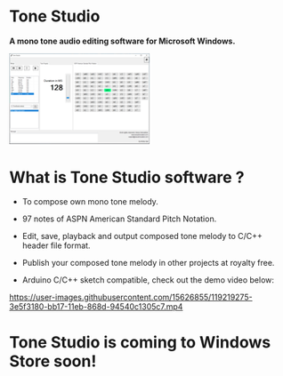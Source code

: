 # Tone Studio
**A mono tone audio editing software for Microsoft Windows.**

<img src="https://github.com/rickygai/tonestudio/blob/main/images/ToneStudio.png" width=50% height=50%>

# What is Tone Studio software ?
- To compose own mono tone melody.

- 97 notes of ASPN American Standard Pitch Notation.

- Edit, save, playback and output composed tone melody to C/C++ header file format.

- Publish your composed tone melody in other projects at royalty free.

- Arduino C/C++ sketch compatible, check out the demo video below:

https://user-images.githubusercontent.com/15626855/119219275-3e5f3180-bb17-11eb-868d-94540c1305c7.mp4

<body>
  <h1><blink>Tone Studio is coming to Windows Store soon!</blink></h1>
</body>

<br><br/>
